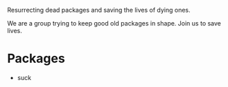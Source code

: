 Resurrecting dead packages and saving the lives of dying ones.

We are a group trying to keep good old packages in shape.
Join us to save lives.

# Packages

* suck
